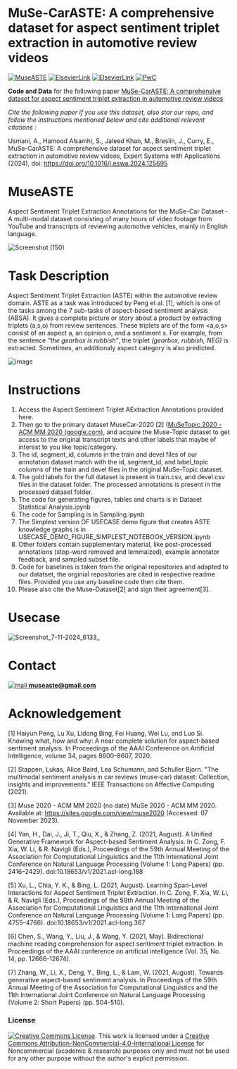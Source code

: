 # MuSe-CarASTE: A comprehensive dataset for aspect sentiment triplet extraction in automotive review videos
[![MuseASTE](https://img.shields.io/badge/MuseASTE-blueviolet?style=flat-square&logo=Github&label=Github&color=blueviolet
)](https://github.com/AtiUsm/MuseASTE/tree/main)
[![ElsevierLink](https://img.shields.io/badge/Page-green?style=plastic&logoColor=greem&label=Elsevier&color=green
)](https://www.sciencedirect.com/science/article/pii/S0957417424025624)
[![ElsevierLink](https://img.shields.io/badge/PDF-red?style=plastic&logoColor=red&label=Elsevier&color=red
)](https://www.sciencedirect.com/science/article/pii/S0957417424025624/pdfft?md5=0709c2b02ab9ad74d5e277aa4fe2d7d8&pid=1-s2.0-S0957417424025624-main.pdf)
[![PwC](https://img.shields.io/badge/Paper%20with%20Code%20-Blue?color=blue)](https://paperswithcode.com/dataset/musecar-aste)




**Code and Data** for the following paper  [MuSe-CarASTE: A comprehensive dataset for aspect sentiment triplet extraction in automotive review videos](https://doi.org/10.1016/j.eswa.2024.125695) 

*Cite the following paper if you use this dataset, also star our repo, and follow the instructions mentioned below and cite additional relevant citations :*

Usmani, A., Hamood Alsamhi, S., Jaleed Khan, M., Breslin, J., Curry, E., MuSe-CarASTE: A comprehensive dataset for aspect sentiment triplet extraction in automotive review videos, Expert Systems with Applications (2024), doi: https://doi.org/10.1016/j.eswa.2024.125695

# MuseASTE
Aspect Sentiment Triplet Extraction Annotations for the MuSe-Car Dataset - A multi-modal dataset consisting of many hours of video footage from YouTube and transcripts of reviewing automotive vehicles, mainly in English language. 

![Screenshot (150)](https://github.com/user-attachments/assets/90512090-dbd1-43fe-9a94-e31886ca70c2)

# Task Description
Aspect Sentiment Triplet Extraction (ASTE) within the automotive review domain. ASTE as a task was introduced by Peng et al. [1], which is one of the tasks among the 7 sub-tasks of aspect-based sentiment analysis (ABSA). It gives a complete picture or story about a product by extracting triplets (a,s,o) from review sentences. These triplets are of the form <a,o,s> consist of an aspect a, an opinion o, and a sentiment s.   For example, from the sentence *“the gearbox is rubbish”*, the triplet *(gearbox, rubbish, NEG)* is extracted. Sometimes, an additionaly aspect category is also predicted.

![image](https://github.com/user-attachments/assets/f0fa7462-cb25-4ec4-8e26-9c075661a058)

# Instructions
1.	Access the Aspect Sentiment Triplet AExtraction Annotations provided here.
2.	Then go to the primary dataset MuseCar-2020 [2] ([MuSeTopic 2020 - ACM MM 2020 (google.com)](https://sites.google.com/view/muse2020/challenge/get-data?authuser=0), and acquire the Muse-Topic dataset to get access to the original transcript texts and other labels that maybe of interest to you like topic/category.
3.	The id, segment_id, columns in the train and devel files of our annotation dataset match with the id, segment_id, and label_topic columns of  the train and devel files in the original MuSe-Topic dataset.
4.	The gold labels for the full dataset is present in train.csv, and devel.csv files in the dataset folder. The processed annotations is present in the processed dataset folder.
5.	The code for generating figures, tables and charts is in Dataset Statistical Analysis.ipynb
6.	The code for Sampling is in Sampling.ipynb
7.	The Simplest version OF USECASE demo figure that creates ASTE knowledge graphs is in USECASE_DEMO_FIGURE_SIMPLEST_NOTEBOOK_VERSION.ipynb
8.	Other folders contain supplementary material, like post-processed annotations (stop-word removed and lemmaized), example annotator feedback, and sampled subset file.
9.	Code for baselines is taken from the original repositories and adapted to our datatset, the orginial repositories are cited in respective readme files. Provided you use any baseline code then cite them.
10.	Please also cite the Muse-Dataset[2] and sign their agreement[3].


# Usecase

![Screenshot_7-11-2024_6133_](https://github.com/user-attachments/assets/e5464294-606d-43fd-b64b-8bbe8204c61a)

# Contact

[![mail](https://github.com/user-attachments/assets/16a603cf-0e51-450a-9e79-07147f26ceb8)
](mailto:museaste@gmail.com)  **museaste@gmail.com**

#  Acknowledgement
[1] Haiyun Peng, Lu Xu, Lidong Bing, Fei Huang, Wei Lu, and Luo Si. Knowing what, how and why: A near complete solution for aspect-based sentiment analysis. In Proceedings of the AAAI Conference on Artificial Intelligence, volume 34, pages 8600–8607, 2020.

[2] Stappen, Lukas, Alice Baird, Lea Schumann, and Schuller Bjorn. "The multimodal sentiment analysis in car reviews (muse-car) dataset: Collection, insights and improvements." IEEE Transactions on Affective Computing (2021).

[3] Muse 2020 - ACM MM 2020 (no date) MuSe 2020 - ACM MM 2020. Available at: https://sites.google.com/view/muse2020 (Accessed: 07 November 2023).

[4] Yan, H., Dai, J., Ji, T., Qiu, X., & Zhang, Z. (2021, August). A Unified Generative Framework for Aspect-based Sentiment Analysis. In C. Zong, F. Xia, W. Li, & R. Navigli (Eds.), Proceedings of the 59th Annual Meeting of the Association for Computational Linguistics and the 11th International Joint Conference on Natural Language Processing (Volume 1: Long Papers) (pp. 2416–2429). doi:10.18653/v1/2021.acl-long.188

[5] Xu, L., Chia, Y. K., & Bing, L. (2021, August). Learning Span-Level Interactions for Aspect Sentiment Triplet Extraction. In C. Zong, F. Xia, W. Li, & R. Navigli (Eds.), Proceedings of the 59th Annual Meeting of the Association for Computational Linguistics and the 11th International Joint Conference on Natural Language Processing (Volume 1: Long Papers) (pp. 4755–4766). doi:10.18653/v1/2021.acl-long.367

[6] Chen, S., Wang, Y., Liu, J., & Wang, Y. (2021, May). Bidirectional machine reading comprehension for aspect sentiment triplet extraction. In Proceedings of the AAAI conference on artificial intelligence (Vol. 35, No. 14, pp. 12666-12674).

[7] Zhang, W., Li, X., Deng, Y., Bing, L., & Lam, W. (2021, August). Towards generative aspect-based sentiment analysis. In Proceedings of the 59th Annual Meeting of the Association for Computational Linguistics and the 11th International Joint Conference on Natural Language Processing (Volume 2: Short Papers) (pp. 504-510).

### License
[![Creative Commons License](https://i.creativecommons.org/l/by-nc/4.0/88x31.png)](http://creativecommons.org/licenses/by-nc/4.0/). This work is licensed under a [Creative Commons Attribution-NonCommercial-4.0-International License](http://creativecommons.org/licenses/by-nc/4.0/) for Noncommercial (academic & research) purposes only and must not be used for any other purpose without the author's explicit permission.
